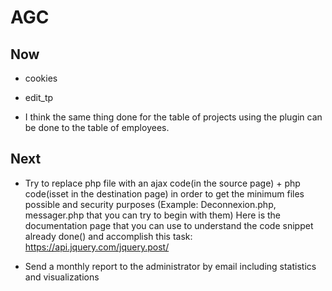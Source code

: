 # AGC

## Now
- cookies

- edit_tp

- I think the same thing done for the table of projects using the plugin can be done to the table of employees.

## Next
- Try to replace php file with an ajax code(in the source page) + php code(isset in the destination page) in order to get the minimum files possible and security purposes (Example: Deconnexion.php, messager.php that you can try to begin with them)
Here is the documentation page that you can use to understand the code snippet already done() and accomplish this task: https://api.jquery.com/jquery.post/

- Send a monthly report to the administrator by email including statistics and visualizations
